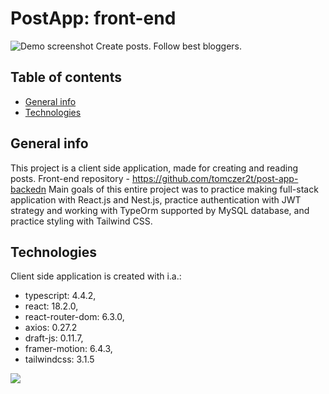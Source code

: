 # PostApp: front-end

![Demo screenshot](https://user-images.githubusercontent.com/88483398/188853017-f06e2b29-cf29-426b-9f4e-5c8be1293585.png)
Create posts. Follow best bloggers.

## Table of contents

* [General info](#general-info)
* [Technologies](#technologies)


## General info
This project is a client side application, made for creating and reading posts.
Front-end repository - https://github.com/tomczer2t/post-app-backedn
Main goals of this entire project was to practice making full-stack application with React.js and Nest.js, practice authentication with JWT strategy and working with TypeOrm supported by MySQL database, and practice styling with Tailwind CSS.


## Technologies
Client side application is created with i.a.:
* typescript: 4.4.2,
* react: 18.2.0,
* react-router-dom: 6.3.0, 
* axios: 0.27.2
* draft-js: 0.11.7,
* framer-motion: 6.4.3,
* tailwindcss: 3.1.5

![](https://user-images.githubusercontent.com/88483398/185054721-f708ddcb-694e-4288-bbd6-bb47e4f6267e.gif)
